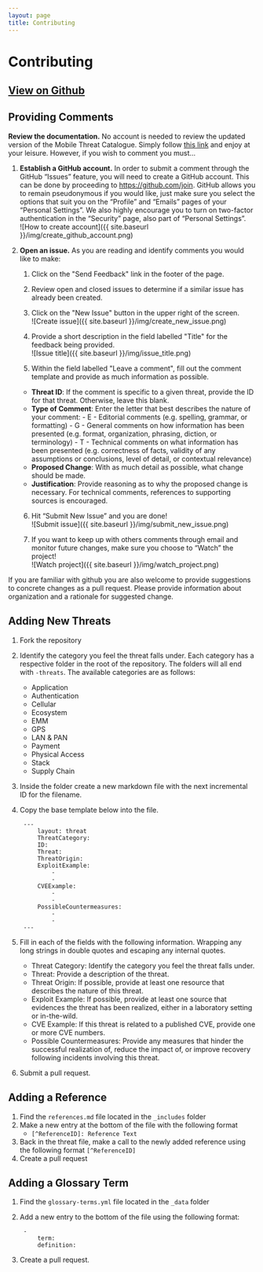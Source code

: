 ```yaml
---
layout: page
title: Contributing
---
```


# Contributing

## 	[View on Github](#)

## Providing Comments

**Review the documentation.** No account is needed to review the updated version of the Mobile Threat Catalogue. Simply follow [this link](#) and enjoy at your leisure. However, if you wish to comment you must…

1. **Establish a GitHub account.** In order to submit a comment through the GitHub “Issues” feature, you will need to create a GitHub account. This can be done by proceeding to https://github.com/join. GitHub allows you to remain pseudonymous if you would like, just make sure you select the options that suit you on the “Profile” and “Emails” pages of your “Personal Settings”.  We also highly encourage you to turn on two-factor authentication in the “Security” page, also part of “Personal Settings”.  
  ![How to create account]({{ site.baseurl }}/img/create_github_account.png)

2. **Open an issue.** As you are reading and identify comments you would like to make:

    1. Click on the "Send Feedback" link in the footer of the page.

    2. Review open and closed issues to determine if a similar issue has already been created.

    3. Click on the "New Issue" button in the upper right of the screen.  
    ![Create issue]({{ site.baseurl }}/img/create_new_issue.png)

    4. Provide a short description in the field labelled "Title" for the feedback being provided.  
    ![Issue title]({{ site.baseurl }}/img/issue_title.png)

    5. Within the field labelled "Leave a comment", fill out the comment template and provide as much information as possible.
    - **Threat ID**: If the comment is specific to a given threat, provide the ID for that threat. Otherwise, leave this blank.
    - **Type of Comment**: Enter the letter that best describes the nature of your comment:
            - E - Editorial comments (e.g. spelling, grammar, or formatting)
            - G - General comments on how information has been presented (e.g. format, organization, phrasing, diction, or terminology)
            - T - Technical comments on what information has been presented (e.g. correctness of facts, validity of any assumptions or conclusions, level of detail, or contextual relevance)
    - **Proposed Change**: With as much detail as possible, what change should be made.
    - **Justification**: Provide reasoning as to why the proposed change is necessary. For technical comments, references to supporting sources is encouraged.

    6. Hit “Submit New Issue” and you are done!  
    ![Submit issue]({{ site.baseurl }}/img/submit_new_issue.png)

    7. If you want to keep up with others comments through email and monitor future changes, make sure you choose to “Watch” the project!  
    ![Watch project]({{ site.baseurl }}/img/watch_project.png)

If you are familiar with github you are also welcome to provide suggestions to concrete changes as a pull request. Please provide information about organization and a rationale for suggested change.


## Adding New Threats
1. Fork the repository
2. Identify the category you feel the threat falls under. Each category has a respective folder in the root of the repository. The folders will all end with ``-threats``. The available categories are as follows:
    - Application
    - Authentication
    - Cellular
    - Ecosystem
    - EMM
    - GPS
    - LAN & PAN
    - Payment
    - Physical Access
    - Stack
    - Supply Chain
3. Inside the folder create a new markdown file with the next incremental ID for the filename.
4. Copy the base template below into the file.

        ---
            layout: threat
            ThreatCategory:
            ID:
            Threat:
            ThreatOrigin:
            ExploitExample:
                -
                -
            CVEExample:
                -
                -
            PossibleCountermeasures:
                -
                -
        ---

5. Fill in each of the fields with the following information. Wrapping any long strings in double quotes and escaping any internal quotes.
    - Threat Category: Identify the category you feel the threat falls under.
    - Threat: Provide a description of the threat.
    - Threat Origin: If possible, provide at least one resource that describes the nature of this threat.
    - Exploit Example: If possible, provide at least one source that evidences the threat has been realized, either in a laboratory setting or in-the-wild.
    - CVE Example: If this threat is related to a published CVE, provide one or more CVE numbers.
    - Possible Countermeasures: Provide any measures that hinder the successful realization of, reduce the impact of, or improve recovery following incidents involving this threat.
6. Submit a pull request.


## Adding a Reference
1. Find the ``references.md`` file located in the ``_includes`` folder
2. Make a new entry at the bottom of the file with the following format
    - ``[^ReferenceID]: Reference Text``
3. Back in the threat file, make a call to the newly added reference using the following format ``[^ReferenceID]``
4. Create a pull request


## Adding a Glossary Term
1. Find the ``glossary-terms.yml`` file located in the ``_data`` folder
2. Add a new entry to the bottom of the file using the following format:

        -
            term:
            definition:

3. Create a pull request.
